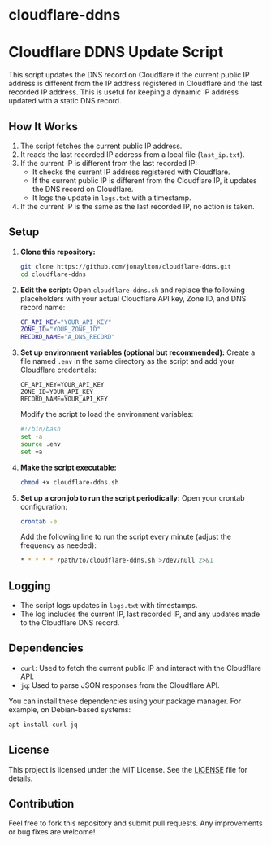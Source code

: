 # cloudflare-ddns

# Cloudflare DDNS Update Script

This script updates the DNS record on Cloudflare if the current public IP address is different from the IP address registered in Cloudflare and the last recorded IP address. This is useful for keeping a dynamic IP address updated with a static DNS record.

## How It Works

1. The script fetches the current public IP address.
2. It reads the last recorded IP address from a local file (`last_ip.txt`).
3. If the current IP is different from the last recorded IP:
   - It checks the current IP address registered with Cloudflare.
   - If the current public IP is different from the Cloudflare IP, it updates the DNS record on Cloudflare.
   - It logs the update in `logs.txt` with a timestamp.
4. If the current IP is the same as the last recorded IP, no action is taken.

## Setup

1. **Clone this repository:**
   ```bash
   git clone https://github.com/jonaylton/cloudflare-ddns.git
   cd cloudflare-ddns
   ```

2. **Edit the script:**
   Open `cloudflare-ddns.sh` and replace the following placeholders with your actual Cloudflare API key, Zone ID, and DNS record name:
   ```bash
   CF_API_KEY="YOUR_API_KEY"
   ZONE_ID="YOUR_ZONE_ID"
   RECORD_NAME="A_DNS_RECORD"
   ```

3. **Set up environment variables (optional but recommended):**
   Create a file named `.env` in the same directory as the script and add your Cloudflare credentials:
   ```env
   CF_API_KEY=YOUR_API_KEY
   ZONE_ID=YOUR_API_KEY
   RECORD_NAME=YOUR_API_KEY
   ```

   Modify the script to load the environment variables:
   ```bash
   #!/bin/bash
   set -a
   source .env
   set +a
   ```

4. **Make the script executable:**
   ```bash
   chmod +x cloudflare-ddns.sh
   ```

5. **Set up a cron job to run the script periodically:**
   Open your crontab configuration:
   ```bash
   crontab -e
   ```

   Add the following line to run the script every minute (adjust the frequency as needed):
   ```bash
   * * * * * /path/to/cloudflare-ddns.sh >/dev/null 2>&1
   ```

## Logging

- The script logs updates in `logs.txt` with timestamps.
- The log includes the current IP, last recorded IP, and any updates made to the Cloudflare DNS record.

## Dependencies

- `curl`: Used to fetch the current public IP and interact with the Cloudflare API.
- `jq`: Used to parse JSON responses from the Cloudflare API.

You can install these dependencies using your package manager. For example, on Debian-based systems:
```bash
apt install curl jq
```

## License

This project is licensed under the MIT License. See the [LICENSE](LICENSE) file for details.

## Contribution

Feel free to fork this repository and submit pull requests. Any improvements or bug fixes are welcome!
